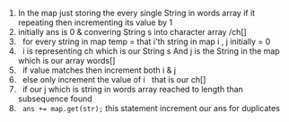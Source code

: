 1. In the map just storing the every single String in words array if it repeating then incrementing its value by 1
2. initially ans is 0 & convering String s into character array /ch[]
3.   for every string in map temp = that i'th string in map i , j initially = 0
4.   i is representing ch which is our String s And  j is the String in the map which is our array words[]
5.   if value matches then increment both i & j
6.   else only increment the value of i   that is our ch[]
7.   if our j which is string in words array reached to length than subsequence found
8.   `ans += map.get(str);` this statement increment our ans for duplicates